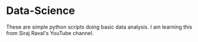 # Data-Science
These are simple python scripts doing basic data analysis. I am learning this from Siraj Raval's YouTube channel.
